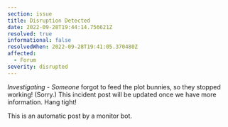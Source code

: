 ```yaml
---
section: issue
title: Disruption Detected
date: 2022-09-28T19:44:14.756621Z
resolved: true
informational: false
resolvedWhen: 2022-09-28T19:41:05.370480Z
affected:
  - Forum
severity: disrupted
---
```

*Investigating* - _Someone_ forgot to feed the plot bunnies, so they stopped working! (Sorry.) This incident post will be updated once we have more information. Hang tight!

This is an automatic post by a monitor bot.
        